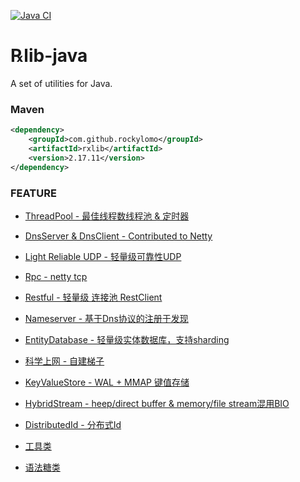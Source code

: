 [![Java CI](https://github.com/RockyLOMO/rxlib/actions/workflows/maven.yml/badge.svg)](https://github.com/RockyLOMO/rxlib/actions/workflows/maven.yml)

# ℞lib-java
A set of utilities for Java.

### Maven
```xml
<dependency>
    <groupId>com.github.rockylomo</groupId>
    <artifactId>rxlib</artifactId>
    <version>2.17.11</version>
</dependency>
```
### FEATURE
* [ThreadPool - 最佳线程数线程池 & 定时器](https://github.com/RockyLOMO/rxlib/wiki/ThreadPool---%E6%9C%80%E4%BD%B3%E7%BA%BF%E7%A8%8B%E6%95%B0%E7%BA%BF%E7%A8%8B%E6%B1%A0-&-%E5%AE%9A%E6%97%B6%E5%99%A8)
* [DnsServer & DnsClient - Contributed to Netty](https://github.com/RockyLOMO/rxlib/wiki/DnsServer-&-DnsClient)
* [Light Reliable UDP - 轻量级可靠性UDP](https://github.com/RockyLOMO/rxlib/wiki/Light-Reliable-UDP-%E8%BD%BB%E9%87%8F%E7%BA%A7%E5%8F%AF%E9%9D%A0%E6%80%A7UDP)
* [Rpc - netty tcp](https://github.com/RockyLOMO/rxlib/wiki/Rpc---netty-tcp-%E5%AE%9E%E7%8E%B0)
* [Restful - 轻量级 连接池 RestClient](https://github.com/RockyLOMO/rxlib/wiki/%E8%BD%BB%E9%87%8F%E7%BA%A7-%E8%BF%9E%E6%8E%A5%E6%B1%A0-RestClient-%E5%AE%9E%E7%8E%B0---%E5%9F%BA%E4%BA%8Eokhttp)

* [Nameserver - 基于Dns协议的注册于发现]()
* [EntityDatabase - 轻量级实体数据库，支持sharding](https://github.com/RockyLOMO/rxlib/wiki/EntityDatabase---%E8%BD%BB%E9%87%8F%E7%BA%A7%E5%AE%9E%E4%BD%93%E6%95%B0%E6%8D%AE%E5%BA%93%EF%BC%8C%E6%94%AF%E6%8C%81sharding)
* [科学上网 - 自建梯子](https://github.com/RockyLOMO/rxlib/wiki/%E7%A7%91%E5%AD%A6%E4%B8%8A%E7%BD%91---%E8%87%AA%E5%BB%BA%E6%A2%AF%E5%AD%90)
* [KeyValueStore - WAL + MMAP 键值存储](https://github.com/RockyLOMO/rxlib/wiki/KeyValueStore---%E9%94%AE%E5%80%BC%E5%AD%98%E5%82%A8)
* [HybridStream - heep/direct buffer & memory/file stream混用BIO](https://github.com/RockyLOMO/rxlib/wiki/HybridStream---heep-direct-buffer-&-memory-file-stream%E6%B7%B7%E7%94%A8BIO)
* [DistributedId - 分布式Id](https://github.com/RockyLOMO/rxlib/wiki/DistributedId-%E5%88%86%E5%B8%83%E5%BC%8FId)
* [工具类](https://github.com/RockyLOMO/rxlib/wiki/%E5%B7%A5%E5%85%B7%E7%B1%BB)
* [语法糖类](https://github.com/RockyLOMO/rxlib/wiki/%E8%AF%AD%E6%B3%95%E7%B3%96%E7%B1%BB)

